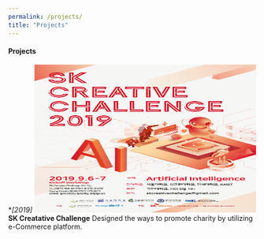 ```yaml
---
permalink: /projects/
title: "Projects"
---
```

#### Projects
**[2019]* 
<img src="/assets/images/skcc_poster.png" width="450px" height="300px" title="skcc_poster" alt="SKCC"></img>
**SK Creatative Challenge** Designed the ways to promote charity by utilizing e-Commerce platform. 
